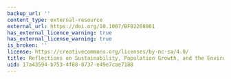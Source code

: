 ```yaml
---
backup_url: ''
content_type: external-resource
external_url: https://doi.org/10.1007/BF02208001
has_external_licence_warning: true
has_external_license_warning: true
is_broken: ''
license: https://creativecommons.org/licenses/by-nc-sa/4.0/
title: Reflections on Sustainability, Population Growth, and the Environment
uid: 17a43594-b753-4f88-8737-e49e7cae7188
---
```

